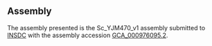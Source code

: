 

Assembly
--------

The assembly presented is the Sc\_YJM470\_v1 assembly submitted to
[INSDC](http://www.insdc.org) with the assembly accession
[GCA\_000976095.2](http://www.ebi.ac.uk/ena/data/view/GCA_000976095.2).
